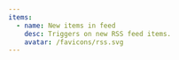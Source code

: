 ```yaml
---
items:
  - name: New items in feed
    desc: Triggers on new RSS feed items.
    avatar: /favicons/rss.svg
---
```


<script setup>
  import CustomListing from '../../components/CustomListing.vue'
</script>

<CustomListing />
